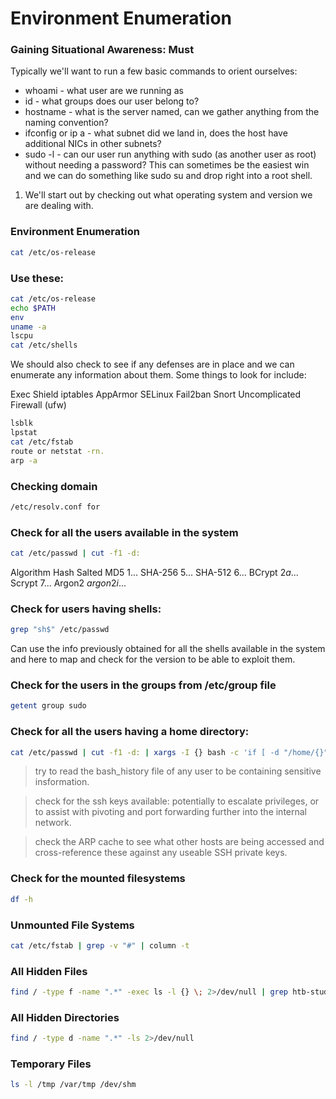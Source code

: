 # Environment Enumeration

### Gaining Situational Awareness: Must
Typically we'll want to run a few basic commands to orient ourselves:

 - whoami - what user are we running as
 - id - what groups does our user belong to?
 - hostname - what is the server named, can we gather anything from the naming convention?
 - ifconfig or ip a - what subnet did we land in, does the host have additional NICs in other subnets?
 - sudo -l - can our user run anything with sudo (as another user as root) without needing a password? This can sometimes be the easiest win and we can do something like sudo su and drop right into a root shell.


1. We'll start out by checking out what operating system and version we are dealing with.

### Environment Enumeration

```bash
cat /etc/os-release
```

### Use these:

```bash
cat /etc/os-release
echo $PATH
env
uname -a
lscpu
cat /etc/shells
```

We should also check to see if any defenses are in place and we can enumerate any information about them. Some things to look for include:

Exec Shield
iptables
AppArmor
SELinux
Fail2ban
Snort
Uncomplicated Firewall (ufw)

```bash
lsblk
lpstat
cat /etc/fstab
route or netstat -rn.
arp -a
```

### Checking domain

```bash
/etc/resolv.conf for 
```

### Check for all the users available in the system

```bash
cat /etc/passwd | cut -f1 -d:
```

Algorithm	Hash
Salted MD5	$1$...
SHA-256	$5$...
SHA-512	$6$...
BCrypt	$2a$...
Scrypt	$7$...
Argon2	$argon2i$...


### Check for users having shells: 

```bash
grep "sh$" /etc/passwd
```

Can use the info previously obtained for all the shells available in the system and here to map and check for the version to be able to exploit them.


### Check for the users in the groups from /etc/group file

```bash
getent group sudo
```

### Check for all the users having a home directory: 

```bash
cat /etc/passwd | cut -f1 -d: | xargs -I {} bash -c 'if [ -d "/home/{}" ]; then echo "{}"; fi'
```

> try to read the bash_history file of any user to be containing sensitive insformation.

> check for the ssh keys available:  potentially to escalate privileges, or to assist with pivoting and port forwarding further into the internal network.

> check the ARP cache to see what other hosts are being accessed and cross-reference these against any useable SSH private keys.

### Check for the mounted filesystems

```bash 
df -h
```

### Unmounted File Systems

```bash 
cat /etc/fstab | grep -v "#" | column -t
```

### All Hidden Files

```bash
find / -type f -name ".*" -exec ls -l {} \; 2>/dev/null | grep htb-student
```

### All Hidden Directories

```bash
find / -type d -name ".*" -ls 2>/dev/null
```

### Temporary Files

```bash
ls -l /tmp /var/tmp /dev/shm
```